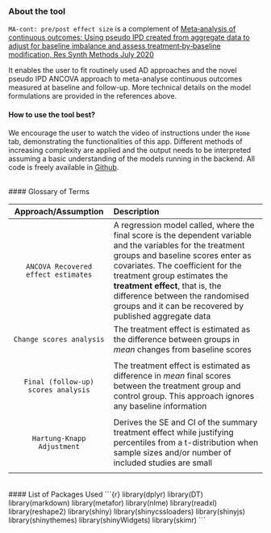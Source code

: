 
### About the tool

`MA-cont: pre/post effect size` is a complement of [Meta‐analysis of continuous outcomes: Using pseudo IPD created from aggregate data to adjust for baseline imbalance and assess treatment‐by‐baseline modification, Res Synth Methods July 2020](https://doi.org/10.1002/jrsm.1434)

It enables the user to fit routinely used AD approaches and the novel pseudo IPD ANCOVA approach to meta-analyse continuous outcomes measured at baseline and follow-up.
More technical details on the model formulations are provided in the references above. 
<br>

#### How to use the tool best?

We encourage the user to watch the video of instructions under the `Home` tab, demonstrating the functionalities of this app. 
Different methods of increasing complexity are applied and the output needs to be interpreted assuming a basic understanding of the models running in the backend. All code is freely available in [Github](https://github.com/Katerina-Pap/MA-cont-shiny-app).

<br>
#### Glossary of Terms

| Approach/Assumption | Description |
| :-------: | :----------- |
| `ANCOVA Recovered effect estimates` | A regression model called, where the final score is the dependent variable and the variables for the treatment groups and baseline scores enter as covariates. The coefficient for the treatment group estimates the **treatment effect**, that is, the difference between the randomised groups and it can be recovered by published aggregate data           |
|`Change scores analysis`|The treatment effect is estimated as the difference between groups in *mean* changes from baseline scores |
| | |
| `Final (follow-up) scores analysis`| The treatment effect is estimated as difference in *mean* final scores between the treatment group and control group. This approach ignores any baseline information|
| | |
| `Hartung-Knapp Adjustment` | Derives the SE and CI of the summary treatment effect while justifying percentiles from a t-distribution when sample sizes and/or number of included studies are small |
|         |    |
<br>
#### List of Packages Used
```{r}
library(dplyr)
library(DT)
library(markdown)
library(metafor)
library(nlme)
library(readxl)
library(reshape2)
library(shiny)
library(shinycssloaders)
library(shinyjs)
library(shinythemes)
library(shinyWidgets)
library(skimr)
```

 











